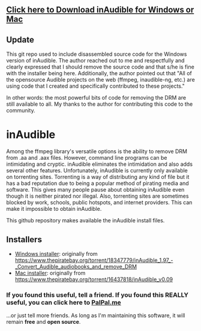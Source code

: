 ## [Click here to Download inAudible for Windows or Mac](https://github.com/rmcrackan/inAudible/tree/master/_installers)

## Update
This git repo used to include disassembled source code for the Windows
version of inAudible. The author reached out to me and respectfully and
clearly expressed that I should remove the source code and that s/he is
fine with the installer being here. Additionally, the author pointed out
that "All of the opensource Audible projects on the web (ffmpeg,
inaudible-ng, etc.) are using code that I created and specifically
contributed to these projects."

In other words: the most powerful bits of code for removing the DRM are
still available to all. My thanks to the author for contributing this code
to the community.

# inAudible
Among the ffmpeg library's versatile options is the ability to remove DRM
from .aa and .aax files. However, command line programs can be intimidating
and cryptic. inAudible eliminates the intimidation and also adds several
other features. Unfortunately, inAudible is currently only available on
torrenting sites. Torrenting is a way of distributing any kind of file but
it has a bad reputation due to being a popular method of pirating media and
software. This gives many people pause about obtaining inAudible even
though it is neither pirated nor illegal. Also, torrenting sites are
sometimes blocked by work, schools, public hotspots, and internet
providers. This can make it impossible to obtain inAudible.

This github repository makes available the inAudible install files.

## Installers

* [Windows installer][windowsInstaller]: originally from https://www.thepiratebay.org/torrent/18347779/inAudible_1.97_-_Convert_Audible_audiobooks_and_remove_DRM
* [Mac installer][macInstaller]: originally from https://www.thepiratebay.org/torrent/16437818/inAudible_v0.09

### If you found this useful, tell a friend. If you found this REALLY useful, you can click here to [PalPal.me](https://paypal.me/mcrackan?locale.x=en_us)
...or just tell more friends. As long as I'm maintaining this software, it will remain **free** and **open source**.

  [windowsInstaller]: https://github.com/rmcrackan/inAudible/blob/master/_installers/inAudible197.zip
  [macInstaller]: https://github.com/rmcrackan/inAudible/blob/master/_installers/mac_inAudible009.zip
